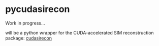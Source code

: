 # pycudasirecon

Work in progress...

will be a python wrapper for the CUDA-accelerated SIM reconstruction package: [cudasirecon](https://github.com/scopetools/cudasirecon)
